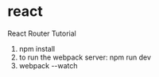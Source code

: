 # react

React Router Tutorial

1. npm install
2. to run the webpack server: npm run dev
3. webpack --watch 
